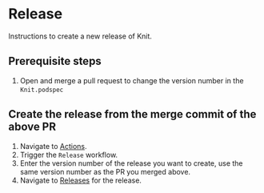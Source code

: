 # Release

Instructions to create a new release of Knit.

## Prerequisite steps

1. Open and merge a pull request to change the version number in the `Knit.podspec`

## Create the release from the merge commit of the above PR

1. Navigate to [Actions](https://github.com/squareup/knit/actions).
1. Trigger the `Release` workflow.
1. Enter the version number of the release you want to create, use the same version number as the PR you merged above.
1. Navigate to [Releases](https://github.com/squareup/knit/releases) for the release.
